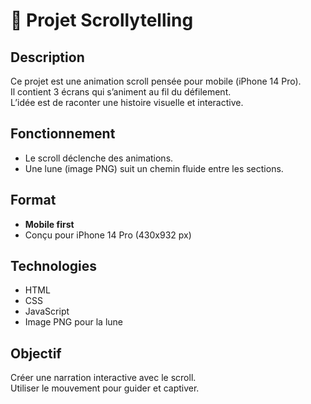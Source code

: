 # 🌙 Projet Scrollytelling

## Description  
Ce projet est une animation scroll pensée pour mobile (iPhone 14 Pro).  
Il contient 3 écrans qui s’animent au fil du défilement.  
L’idée est de raconter une histoire visuelle et interactive.

## Fonctionnement  
- Le scroll déclenche des animations.  
- Une lune (image PNG) suit un chemin fluide entre les sections.  

## Format  
- **Mobile first**  
- Conçu pour iPhone 14 Pro (430x932 px)

## Technologies  
- HTML  
- CSS  
- JavaScript  
- Image PNG pour la lune

## Objectif  
Créer une narration interactive avec le scroll.  
Utiliser le mouvement pour guider et captiver.
